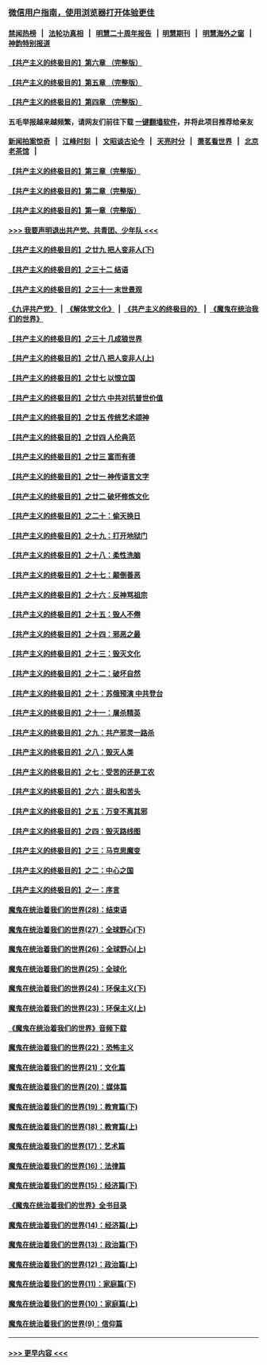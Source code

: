 ### [微信用户指南，使用浏览器打开体验更佳](https://github.com/gfw-breaker/banned-news1/blob/master/indexes/wechat-guide.md?t=0)
#### [禁闻热榜](热点新闻.md?t=0)  &nbsp;&nbsp;|&nbsp;&nbsp; [法轮功真相](https://github.com/gfw-breaker/truth/blob/master/README.md?t=0) &nbsp;&nbsp;|&nbsp;&nbsp; [明慧二十周年报告](https://github.com/gfw-breaker/mh-reports/blob/master/README.md?t=0) &nbsp;&nbsp;|&nbsp;&nbsp;[明慧期刊](https://github.com/gfw-breaker/mh-qikan) &nbsp;&nbsp;|&nbsp;&nbsp; [明慧海外之窗](https://github.com/gfw-breaker/mh-news/blob/master/README.md?t=0) &nbsp;&nbsp;|&nbsp;&nbsp; [神韵特别报道](https://github.com/gfw-breaker/mh-news/blob/master/shenyun.md?t=0)
#### [【共产主义的终极目的】第六章 （完整版）](../pages/nsc422/n11428913.md?t=02131555) 
#### [【共产主义的终极目的】第五章 （完整版）](../pages/nsc422/n11428912.md?t=02131555) 
#### [【共产主义的终极目的】第四章 （完整版）](../pages/nsc422/n11428907.md?t=02131555) 
#### 五毛举报越来越频繁，请网友们前往下载 [一键翻墙软件](https://github.com/gfw-breaker/ssr-accounts)，并将此项目推荐给亲友
#### [新闻拍案惊奇](https://github.com/gfw-breaker/banned-news1/blob/master/pages/link4.md) &nbsp;&nbsp;|&nbsp;&nbsp; [江峰时刻](https://github.com/gfw-breaker/banned-news1/blob/master/pages/link4.md) &nbsp;&nbsp;|&nbsp;&nbsp; [文昭谈古论今](https://github.com/gfw-breaker/banned-news1/blob/master/pages/link4.md) &nbsp;&nbsp;|&nbsp;&nbsp; [天亮时分](https://github.com/gfw-breaker/banned-news1/blob/master/pages/link4.md) &nbsp;&nbsp;|&nbsp;&nbsp; [萧茗看世界](https://github.com/gfw-breaker/banned-news1/blob/master/pages/link4.md) &nbsp;&nbsp;|&nbsp;&nbsp; [北京老茶馆](https://github.com/gfw-breaker/banned-news1/blob/master/pages/link4.md) &nbsp;&nbsp;|&nbsp;&nbsp; 
#### [【共产主义的终极目的】第三章（完整版）](../pages/nsc422/n11428848.md?t=02131555) 
#### [【共产主义的终极目的】第二章（完整版）](../pages/nsc422/n11428831.md?t=02131555) 
#### [【共产主义的终极目的】第一章（完整版）](../pages/nsc422/n11417651.md?t=02131555) 
#### [>>> 我要声明退出共产党、共青团、少年队 <<<](https://github.com/begood0513/goodnews/blob/master/quit/letter.md) 
#### [【共产主义的终极目的】之廿九 把人变非人(下)](../pages/nsc422/n11344140.md?t=02131555) 
#### [【共产主义的终极目的】之三十二 结语](../pages/nsc422/n11360535.md?t=02131555) 
#### [【共产主义的终极目的】之三十一 末世景观](../pages/nsc422/n11351129.md?t=02131555) 
#### [《九评共产党》](https://github.com/begood0513/9ping.md/blob/master/README.md) &nbsp;|&nbsp; [《解体党文化》](../../../../jtdwh.md/blob/master/README.md)  &nbsp;|&nbsp; [《共产主义的终极目的》](../../../../gczydzjmd.md/blob/master/README.md) &nbsp;|&nbsp; [《魔鬼在统治我们的世界》](../../../../mgztzwmdsj.md/blob/master/README.md) 
#### [【共产主义的终极目的】之三十 几成狼世界](../pages/nsc422/n11348280.md?t=02131555) 
#### [【共产主义的终极目的】之廿八 把人变非人(上)](../pages/nsc422/n11340492.md?t=02131555) 
#### [【共产主义的终极目的】之廿七 以恨立国](../pages/nsc422/n11336944.md?t=02131555) 
#### [【共产主义的终极目的】之廿六 中共对抗普世价值](../pages/nsc422/n11324785.md?t=02131555) 
#### [【共产主义的终极目的】之廿五 传统艺术颂神](../pages/nsc422/n11296396.md?t=02131555) 
#### [【共产主义的终极目的】之廿四 人伦典范](../pages/nsc422/n11296397.md?t=02131555) 
#### [【共产主义的终极目的】之廿三 富而有德](../pages/nsc422/n11283598.md?t=02131555) 
#### [【共产主义的终极目的】之廿一 神传语言文字](../pages/nsc422/n11263265.md?t=02131555) 
#### [【共产主义的终极目的】之廿二 破坏修炼文化](../pages/nsc422/n11245728.md?t=02131555) 
#### [【共产主义的终极目的】之二十：偷天换日](../pages/nsc422/n11238846.md?t=02131555) 
#### [【共产主义的终极目的】之十九：打开地狱门](../pages/nsc422/n11206376.md?t=02131555) 
#### [【共产主义的终极目的】之十八：柔性洗脑](../pages/nsc422/n11199994.md?t=02131555) 
#### [【共产主义的终极目的】之十七：颠倒善恶](../pages/nsc422/n11179782.md?t=02131555) 
#### [【共产主义的终极目的】之十六：反神骂祖宗](../pages/nsc422/n11166798.md?t=02131555) 
#### [【共产主义的终极目的】之十五：毁人不倦](../pages/nsc422/n11166792.md?t=02131555) 
#### [【共产主义的终极目的】之十四：邪恶之最](../pages/nsc422/n11150249.md?t=02131555) 
#### [【共产主义的终极目的】之十三：毁灭文化](../pages/nsc422/n11135227.md?t=02131555) 
#### [【共产主义的终极目的】之十二：破坏自然](../pages/nsc422/n11135214.md?t=02131555) 
#### [【共产主义的终极目的】之十：苏俄预演 中共登台](../pages/nsc422/n11118424.md?t=02131555) 
#### [【共产主义的终极目的】之十一：屠杀精英](../pages/nsc422/n11118442.md?t=02131555) 
#### [【共产主义的终极目的】之九：共产邪灵一路杀](../pages/nsc422/n11114139.md?t=02131555) 
#### [【共产主义的终极目的】之八：毁灭人类](../pages/nsc422/n11108503.md?t=02131555) 
#### [【共产主义的终极目的】之七：受苦的还是工农](../pages/nsc422/n11101809.md?t=02131555) 
#### [【共产主义的终极目的】之六：甜头和苦头](../pages/nsc422/n11096971.md?t=02131555) 
#### [【共产主义的终极目的】之五：万变不离其邪](../pages/nsc422/n11091285.md?t=02131555) 
#### [【共产主义的终极目的】之四：毁灭路线图](../pages/nsc422/n11086284.md?t=02131555) 
#### [【共产主义的终极目的】之三：马克思魔变](../pages/nsc422/n11061941.md?t=02131555) 
#### [【共产主义的终极目的】之二：中心之国](../pages/nsc422/n11047728.md?t=02131555) 
#### [【共产主义的终极目的】之一：序言](../pages/nsc422/n11086077.md?t=02131555) 
#### [魔鬼在统治着我们的世界(28)：结束语](../pages/nsc422/n10936246.md?t=02131555) 
#### [魔鬼在统治着我们的世界(27)：全球野心(下)](../pages/nsc422/n10928319.md?t=02131555) 
#### [魔鬼在统治着我们的世界(26)：全球野心(上)](../pages/nsc422/n10900318.md?t=02131555) 
#### [魔鬼在统治着我们的世界(25)：全球化](../pages/nsc422/n10788205.md?t=02131555) 
#### [魔鬼在统治着我们的世界(24)：环保主义(下)](../pages/nsc422/n10695307.md?t=02131555) 
#### [魔鬼在统治着我们的世界(23)：环保主义(上)](../pages/nsc422/n10688613.md?t=02131555) 
#### [《魔鬼在统治着我们的世界》音频下载](../pages/nsc422/n10635553.md?t=02131555) 
#### [魔鬼在统治着我们的世界(22)：恐怖主义](../pages/nsc422/n10614727.md?t=02131555) 
#### [魔鬼在统治着我们的世界(21)：文化篇](../pages/nsc422/n10597706.md?t=02131555) 
#### [魔鬼在统治着我们的世界(20)：媒体篇](../pages/nsc422/n10586579.md?t=02131555) 
#### [魔鬼在统治着我们的世界(19)：教育篇(下)](../pages/nsc422/n10564808.md?t=02131555) 
#### [魔鬼在统治着我们的世界(18)：教育篇(上)](../pages/nsc422/n10526970.md?t=02131555) 
#### [魔鬼在统治着我们的世界(17)：艺术篇](../pages/nsc422/n10499093.md?t=02131555) 
#### [魔鬼在统治着我们的世界(16)：法律篇](../pages/nsc422/n10485969.md?t=02131555) 
#### [魔鬼在统治着我们的世界(15)：经济篇(下)](../pages/nsc422/n10469975.md?t=02131555) 
#### [《魔鬼在统治着我们的世界》全书目录](../pages/nsc422/n10464261.md?t=02131555) 
#### [魔鬼在统治着我们的世界(14)：经济篇(上)](../pages/nsc422/n10457370.md?t=02131555) 
#### [魔鬼在统治着我们的世界(13)：政治篇(下)](../pages/nsc422/n10448270.md?t=02131555) 
#### [魔鬼在统治着我们的世界(12)：政治篇(上)](../pages/nsc422/n10444576.md?t=02131555) 
#### [魔鬼在统治着我们的世界(11)：家庭篇(下)](../pages/nsc422/n10440961.md?t=02131555) 
#### [魔鬼在统治着我们的世界(10)：家庭篇(上)](../pages/nsc422/n10435448.md?t=02131555) 
#### [魔鬼在统治着我们的世界(9)：信仰篇](../pages/nsc422/n10432159.md?t=02131555) 

----
#### [ >>> 更早内容 <<< ](../indexes/nsc422-earlier.md)
